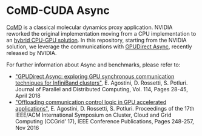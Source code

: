 # CoMD-CUDA Async

[CoMD](https://github.com/ECP-copa/CoMD) is a classical molecular dynamics proxy application. NVIDIA reworked the original implementation moving from a CPU implementation to an [hybrid CPU-GPU solution](https://github.com/NVIDIA/CoMD-CUDA).
In this repository, starting from the NVIDIA solution, we leverage the communications with [GPUDirect Async](https://github.com/gpudirect/libgdsync), recently released by NVIDIA.

For further information about Async and benchmarks, please refer to:

 - ["GPUDirect Async: exploring GPU synchronous communication techniques for InfiniBand clusters"](https://www.sciencedirect.com/science/article/pii/S0743731517303386), E. Agostini, D. Rossetti, S. Potluri. Journal of Parallel and Distributed Computing, Vol. 114, Pages 28-45, April 2018
 - ["Offloading communication control logic in GPU accelerated applications"](http://ieeexplore.ieee.org/document/7973709), E. Agostini, D. Rossetti, S. Potluri. Proceedings of the 17th IEEE/ACM International Symposium on Cluster, Cloud and Grid Computing (CCGrid’ 17), IEEE Conference Publications, Pages 248-257, Nov 2016
 